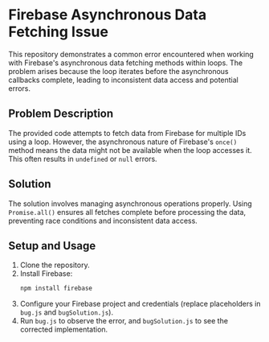 # Firebase Asynchronous Data Fetching Issue

This repository demonstrates a common error encountered when working with Firebase's asynchronous data fetching methods within loops.  The problem arises because the loop iterates before the asynchronous callbacks complete, leading to inconsistent data access and potential errors.

## Problem Description

The provided code attempts to fetch data from Firebase for multiple IDs using a loop. However, the asynchronous nature of Firebase's `once()` method means the data might not be available when the loop accesses it.  This often results in `undefined` or `null` errors.

## Solution

The solution involves managing asynchronous operations properly.  Using `Promise.all()` ensures all fetches complete before processing the data, preventing race conditions and inconsistent data access.

## Setup and Usage

1.  Clone the repository.
2.  Install Firebase:
    ```bash
    npm install firebase
    ```
3.  Configure your Firebase project and credentials (replace placeholders in `bug.js` and `bugSolution.js`).
4.  Run `bug.js` to observe the error, and `bugSolution.js` to see the corrected implementation.